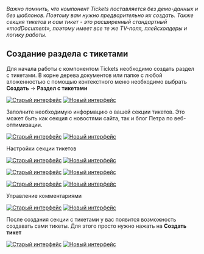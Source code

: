 *Важно помнить, что компонент Tickets поставляется без демо-данных и без шаблонов. Поэтому вам нужно предварительно их создать. Также секция тикетов и сам тикет - это расширенный стандартный «modDocument», поэтому имеет все те же TV-поля, плейсхолдеры и логику работы.*

## Создание раздела с тикетами

Для начала работы с компонентом Tickets необходимо создать раздел с тикетами.
В корне дерева документов или папке с любой вложенностью с помощью контекстного меню необходимо выбрать **Создать** -> **Раздел с тикетами**

[![Старый интерфейс](http://file.modx.pro/files/f/9/7/f975338bbb77224ca2ac77c65d63a4cds.jpg)](http://file.modx.pro/files/f/9/7/f975338bbb77224ca2ac77c65d63a4cd.png)
[![Новый интерфейс](https://file.modx.pro/files/5/8/c/58c5dcc35f808a63afa526246d6d2d8es.jpg)](https://file.modx.pro/files/5/8/c/58c5dcc35f808a63afa526246d6d2d8e.png)

Заполните необходимую информацию о вашей секции тикетов. Это может быть как секция с новостями сайта, так и блог Петра по веб-оптимизации.

[![Старый интерфейс](http://file.modx.pro/files/1/0/a/10a39435633aaa7ad831d20c18847156s.jpg)](http://file.modx.pro/files/1/0/a/10a39435633aaa7ad831d20c18847156.png)
[![Новый интерфейс](https://file.modx.pro/files/9/1/4/91428134c6bb3dda7ab278444c54180bs.jpg)](https://file.modx.pro/files/9/1/4/91428134c6bb3dda7ab278444c54180b.png)

Настройки секции тикетов

[![Старый интерфейс](http://file.modx.pro/files/5/e/0/5e0507380a9f58e4d2276ecd7a8bd67cs.jpg)](http://file.modx.pro/files/5/e/0/5e0507380a9f58e4d2276ecd7a8bd67c.png)
[![Новый интерфейс](https://file.modx.pro/files/7/1/7/717f779026a639f76741e74c1dd9331bs.jpg)](https://file.modx.pro/files/7/1/7/717f779026a639f76741e74c1dd9331b.png)

[![Старый интерфейс](http://file.modx.pro/files/c/f/3/cf3f86bea8ba5c3fac9d2ab229526037s.jpg)](http://file.modx.pro/files/c/f/3/cf3f86bea8ba5c3fac9d2ab229526037.png)
[![Новый интерфейс](https://file.modx.pro/files/6/2/d/62d1d6f27ce4aeafac8ba4893af28341s.jpg)](https://file.modx.pro/files/6/2/d/62d1d6f27ce4aeafac8ba4893af28341.png)

[![Старый интерфейс](http://file.modx.pro/files/c/8/c/c8c45388cd50fe3cacdd0220b389bd2ds.jpg)](http://file.modx.pro/files/c/8/c/c8c45388cd50fe3cacdd0220b389bd2d.png)
[![Новый интерфейс](https://file.modx.pro/files/b/a/5/ba5d7c0434d7fb3cafd9f8384dcd66f5s.jpg)](https://file.modx.pro/files/b/a/5/ba5d7c0434d7fb3cafd9f8384dcd66f5.png)

Управление комментариями

[![Старый интерфейс](https://file.modx.pro/files/8/5/9/8599dade89fb37e26e609b64e822aa1ds.jpg)](https://file.modx.pro/files/8/5/9/8599dade89fb37e26e609b64e822aa1d.png)
[![Новый интерфейс](https://file.modx.pro/files/2/3/c/23cbf9ff20bd080dff27189d4ef276c1s.jpg)](https://file.modx.pro/files/2/3/c/23cbf9ff20bd080dff27189d4ef276c1.png)

После создания секции с тикетами у вас появится возможность создавать сами тикеты. Для этого просто нужно нажать на **Создать тикет**

[![Старый интерфейс](http://file.modx.pro/files/b/8/9/b8908dabf777ae1840b3e192d7e5ad24s.jpg)](http://file.modx.pro/files/b/8/9/b8908dabf777ae1840b3e192d7e5ad24.png)
[![Новый интерфейс](https://file.modx.pro/files/d/e/d/ded68f80ceb298388483dcf2299489ccs.jpg)](https://file.modx.pro/files/d/e/d/ded68f80ceb298388483dcf2299489cc.png)

